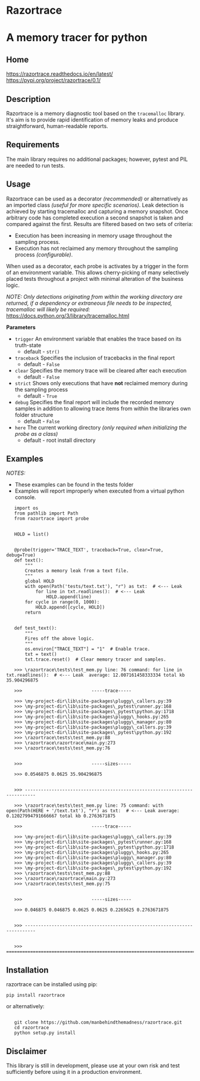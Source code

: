 # Razortrace
A memory tracer for python
======================================


Home
------

https://razortrace.readthedocs.io/en/latest/
https://pypi.org/project/razortrace/0.1/

Description
-----------

Razortrace is a memory diagnostic tool based on the ``tracemalloc`` library. It's aim is to provide rapid identification
of memory leaks and produce straightforward, human-readable reports.

Requirements
------------

The main library requires no additional packages; however, pytest and PIL are needed to run tests.

Usage
-----

Razortrace can be used as a decorator *(recommended)* or alternatively as an
imported class *(useful for more specific scenarios)*. Leak detection is achieved by starting tracemalloc and
capturing a memory snapshot. Once arbitrary code has completed execution a second snapshot is taken and compared
against the first. Results are filtered based on two sets of criteria:

* Execution has been increasing in memory usage throughout the sampling process.
* Execution has not reclaimed any memory throughout the sampling process *(configurable)*.

When used as a decorator, each probe is activates by a trigger in the form of an environment variable.
This allows cherry-picking of many selectively placed tests throughout a project with minimal alteration of the business logic.

*NOTE: Only detections originating from within the working directory are returned, if a dependency or extraneous
file needs to be inspected, tracemalloc will likely be required:* https://docs.python.org/3/library/tracemalloc.html

**Parameters**

* ``trigger`` An environment variable that enables the trace based on its truth-state
   * default - ``str()``
* ``traceback`` Specifies the inclusion of tracebacks in the final report
   * default - ``False``
* ``clear`` Specifies the memory trace will be cleared after each execution
   * default - ``False``
* ``strict`` Shows only executions that have **not** reclaimed memory during the sampling process
   * default - ``True``
* ``debug`` Specifies the final report will include the recorded memory samples in addition to allowing trace items from within the libraries own folder structure
   * default - ``False``
* ``here`` The current working directory *(only required when initializing the probe as a class)*
   * default - root install directory

Examples
--------

*NOTES:*

   * These examples can be found in the tests folder
   * Examples will report improperly when executed from a virtual python console.

```
   import os
   from pathlib import Path
   from razortrace import probe


   HOLD = list()


   @probe(trigger='TRACE_TEXT', traceback=True, clear=True, debug=True)
   def text():
       """
       Creates a memory leak from a text file.
       """
       global HOLD
       with open(Path('tests/text.txt'), "r") as txt:  # <--- Leak
           for line in txt.readlines():  # <--- Leak
               HOLD.append(line)
       for cycle in range(0, 1000):
           HOLD.append([cycle, HOLD])
       return


   def test_text():
       """
       Fires off the above logic.
       """
       os.environ["TRACE_TEXT"] = "1"  # Enable trace.
       txt = text()
       txt.trace.reset()  # Clear memory tracer and samples.
```

```
   >>> \razortrace\tests\test_mem.py line: 76 command: for line in txt.readlines():  # <--- Leak  average: 12.007161458333334 total kb 35.904296875

   >>> 							-----trace-----

   >>> \my-project-dir\lib\site-packages\pluggy\_callers.py:39
   >>> \my-project-dir\lib\site-packages\_pytest\runner.py:168
   >>> \my-project-dir\lib\site-packages\_pytest\python.py:1718
   >>> \my-project-dir\lib\site-packages\pluggy\_hooks.py:265
   >>> \my-project-dir\lib\site-packages\pluggy\_manager.py:80
   >>> \my-project-dir\lib\site-packages\pluggy\_callers.py:39
   >>> \my-project-dir\lib\site-packages\_pytest\python.py:192
   >>> \razortrace\tests\test_mem.py:88
   >>> \razortrace\razortrace\main.py:273
   >>> \razortrace\tests\test_mem.py:76


   >>> 							-----sizes-----

   >>> 0.0546875 0.0625 35.904296875


   >>> --------------------------------------------------------------------------

   >>> \razortrace\tests\test_mem.py line: 75 command: with open(Path(HERE + '/text.txt'), "r") as txt:  # <--- Leak average: 0.12027994791666667 total kb 0.2763671875

   >>> 							-----trace-----

   >>> \my-project-dir\lib\site-packages\pluggy\_callers.py:39
   >>> \my-project-dir\lib\site-packages\_pytest\runner.py:168
   >>> \my-project-dir\lib\site-packages\_pytest\python.py:1718
   >>> \my-project-dir\lib\site-packages\pluggy\_hooks.py:265
   >>> \my-project-dir\lib\site-packages\pluggy\_manager.py:80
   >>> \my-project-dir\lib\site-packages\pluggy\_callers.py:39
   >>> \my-project-dir\lib\site-packages\_pytest\python.py:192
   >>> \razortrace\tests\test_mem.py:88
   >>> \razortrace\razortrace\main.py:273
   >>> \razortrace\tests\test_mem.py:75


   >>> 							-----sizes-----

   >>> 0.046875 0.046875 0.0625 0.0625 0.2265625 0.2763671875


   >>> --------------------------------------------------------------------------


   >>> ==========================================================================
```

Installation
------------

razortrace can be installed using pip:

``pip install razortrace``

or alternatively:

```

   git clone https://github.com/manbehindthemadness/razortrace.git
   cd razortrace
   python setup.py install
```


Disclaimer
----------

This library is still in development, please use at your own risk and test sufficiently before using it in a
production environment.
